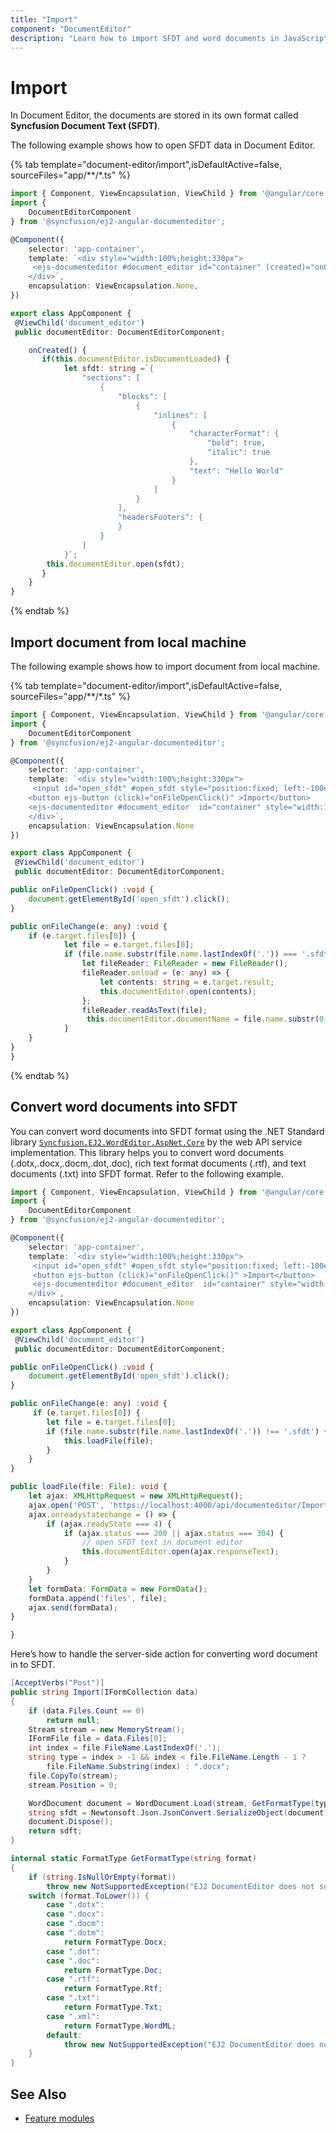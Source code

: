 ```yaml
---
title: "Import"
component: "DocumentEditor"
description: "Learn how to import SFDT and word documents in JavaScript document editor using supported APIs."
---
```


# Import

In Document Editor, the documents are stored in its own format called **Syncfusion Document Text (SFDT)**.

The following example shows how to open SFDT data in Document Editor.

{% tab template="document-editor/import",isDefaultActive=false, sourceFiles="app/**/*.ts" %}

```typescript
import { Component, ViewEncapsulation, ViewChild } from '@angular/core';
import {
    DocumentEditorComponent
} from '@syncfusion/ej2-angular-documenteditor';

@Component({
    selector: 'app-container',
    template: `<div style="width:100%;height:330px">
     <ejs-documenteditor #document_editor id="container" (created)="onCreated()" style="width:100%;height:100%;display:block"></ejs-documenteditor>
    </div>`,
    encapsulation: ViewEncapsulation.None,
})

export class AppComponent {
 @ViewChild('document_editor')
 public documentEditor: DocumentEditorComponent;

    onCreated() {
       if(this.documentEditor.isDocumentLoaded) {
            let sfdt: string =`{
                "sections": [
                    {
                        "blocks": [
                            {
                                "inlines": [
                                    {
                                        "characterFormat": {
                                            "bold": true,
                                            "italic": true
                                        },
                                        "text": "Hello World"
                                    }
                                ]
                            }
                        ],
                        "headersFooters": {
                        }
                    }
                ]
            }`;
        this.documentEditor.open(sfdt);
       }
    }
}

```

{% endtab %}

## Import document from local machine

The following example shows how to import document from local machine.

{% tab template="document-editor/import",isDefaultActive=false, sourceFiles="app/**/*.ts" %}

```typescript
import { Component, ViewEncapsulation, ViewChild } from '@angular/core';
import {
    DocumentEditorComponent
} from '@syncfusion/ej2-angular-documenteditor';

@Component({
    selector: 'app-container',
    template: `<div style="width:100%;height:330px">
     <input id="open_sfdt" #open_sfdt style="position:fixed; left:-100em" type="file" (change)="onFileChange($event)" accept=".sfdt"/>
    <button ejs-button (click)="onFileOpenClick()" >Import</button>
    <ejs-documenteditor #document_editor  id="container" style="width:100%;height:100%;display:block"></ejs-documenteditor>
    </div>`,
    encapsulation: ViewEncapsulation.None
})

export class AppComponent {
 @ViewChild('document_editor')
 public documentEditor: DocumentEditorComponent;

public onFileOpenClick() :void {
    document.getElementById('open_sfdt').click();
}

public onFileChange(e: any) :void {
    if (e.target.files[0]) {
            let file = e.target.files[0];
            if (file.name.substr(file.name.lastIndexOf('.')) === '.sfdt') {
                let fileReader: FileReader = new FileReader();
                fileReader.onload = (e: any) => {
                    let contents: string = e.target.result;
                    this.documentEditor.open(contents);
                };
                fileReader.readAsText(file);
                 this.documentEditor.documentName = file.name.substr(0, file.name.lastIndexOf('.'));
            }
    }
}
}

```

{% endtab %}

## Convert word documents into SFDT

You can convert word documents into SFDT format using the .NET Standard library [`Syncfusion.EJ2.WordEditor.AspNet.Core`](<https://www.nuget.org/packages/Syncfusion.EJ2.WordEditor.AspNet.Core/>) by the web API service implementation. This library helps you to convert word documents (.dotx,.docx,.docm,.dot,.doc), rich text format documents (.rtf), and text documents (.txt) into SFDT format. Refer to the following example.

```typescript
import { Component, ViewEncapsulation, ViewChild } from '@angular/core';
import {
    DocumentEditorComponent
} from '@syncfusion/ej2-angular-documenteditor';

@Component({
    selector: 'app-container',
    template: `<div style="width:100%;height:330px">
     <input id="open_sfdt" #open_sfdt style="position:fixed; left:-100em" type="file" (change)="onFileChange($event)" accept=".dotx,.docx,.docm,.dot,.doc,.rtf,.txt,.xml,.sfdt"/>
     <button ejs-button (click)="onFileOpenClick()" >Import</button>
     <ejs-documenteditor #document_editor  id="container" style="width:100%;height:100%;display:block"></ejs-documenteditor>
    </div>`,
    encapsulation: ViewEncapsulation.None
})

export class AppComponent {
 @ViewChild('document_editor')
 public documentEditor: DocumentEditorComponent;

public onFileOpenClick() :void {
    document.getElementById('open_sfdt').click();
}

public onFileChange(e: any) :void {
     if (e.target.files[0]) {
        let file = e.target.files[0];
        if (file.name.substr(file.name.lastIndexOf('.')) !== '.sfdt') {
            this.loadFile(file);
        }
    }
}

public loadFile(file: File): void {
    let ajax: XMLHttpRequest = new XMLHttpRequest();
    ajax.open('POST', 'https://localhost:4000/api/documenteditor/Import', true);
    ajax.onreadystatechange = () => {
        if (ajax.readyState === 4) {
            if (ajax.status === 200 || ajax.status === 304) {
                // open SFDT text in document editor
                this.documentEditor.open(ajax.responseText);
            }
        }
    }
    let formData: FormData = new FormData();
    formData.append('files', file);
    ajax.send(formData);
}

}

```

Here’s how to handle the server-side action for converting word document in to SFDT.

```csharp
[AcceptVerbs("Post")]
public string Import(IFormCollection data)
{
    if (data.Files.Count == 0)
        return null;
    Stream stream = new MemoryStream();
    IFormFile file = data.Files[0];
    int index = file.FileName.LastIndexOf('.');
    string type = index > -1 && index < file.FileName.Length - 1 ?
        file.FileName.Substring(index) : ".docx";
    file.CopyTo(stream);
    stream.Position = 0;

    WordDocument document = WordDocument.Load(stream, GetFormatType(type.ToLower()));
    string sfdt = Newtonsoft.Json.JsonConvert.SerializeObject(document);
    document.Dispose();
    return sdft;
}

internal static FormatType GetFormatType(string format)
{
    if (string.IsNullOrEmpty(format))
        throw new NotSupportedException("EJ2 DocumentEditor does not support this file format.");
    switch (format.ToLower()) {
        case ".dotx":
        case ".docx":
        case ".docm":
        case ".dotm":
            return FormatType.Docx;
        case ".dot":
        case ".doc":
            return FormatType.Doc;
        case ".rtf":
            return FormatType.Rtf;
        case ".txt":
            return FormatType.Txt;
        case ".xml":
            return FormatType.WordML;
        default:
            throw new NotSupportedException("EJ2 DocumentEditor does not support this file format.");
    }
}

```

## See Also

* [Feature modules](../document-editor/feature-module/)
